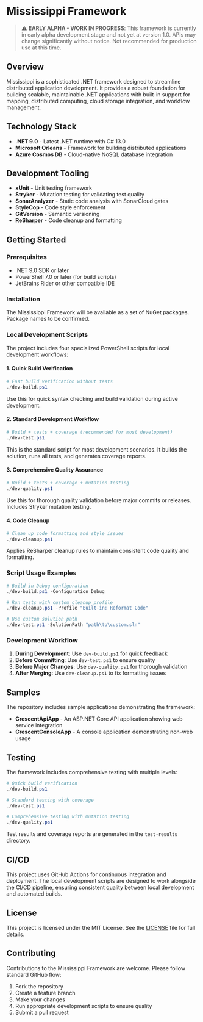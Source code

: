 # Mississippi Framework

> ⚠️ **EARLY ALPHA - WORK IN PROGRESS**: This framework is currently in early alpha development stage and not yet at version 1.0. APIs may change significantly without notice. Not recommended for production use at this time.

## Overview
Mississippi is a sophisticated .NET framework designed to streamline distributed application development. It provides a robust foundation for building scalable, maintainable .NET applications with built-in support for mapping, distributed computing, cloud storage integration, and workflow management.

## Technology Stack
- **.NET 9.0** - Latest .NET runtime with C# 13.0
- **Microsoft Orleans** - Framework for building distributed applications
- **Azure Cosmos DB** - Cloud-native NoSQL database integration

## Development Tooling
- **xUnit** - Unit testing framework
- **Stryker** - Mutation testing for validating test quality
- **SonarAnalyzer** - Static code analysis with SonarCloud gates
- **StyleCop** - Code style enforcement
- **GitVersion** - Semantic versioning
- **ReSharper** - Code cleanup and formatting

## Getting Started
### Prerequisites
- .NET 9.0 SDK or later
- PowerShell 7.0 or later (for build scripts)
- JetBrains Rider or other compatible IDE

### Installation
The Mississippi Framework will be available as a set of NuGet packages. Package names to be confirmed.

### Local Development Scripts
The project includes four specialized PowerShell scripts for local development workflows:

#### 1. Quick Build Verification
```powershell
# Fast build verification without tests
./dev-build.ps1
```
Use this for quick syntax checking and build validation during active development.

#### 2. Standard Development Workflow
```powershell
# Build + tests + coverage (recommended for most development)
./dev-test.ps1
```
This is the standard script for most development scenarios. It builds the solution, runs all tests, and generates coverage reports.

#### 3. Comprehensive Quality Assurance
```powershell
# Build + tests + coverage + mutation testing
./dev-quality.ps1
```
Use this for thorough quality validation before major commits or releases. Includes Stryker mutation testing.

#### 4. Code Cleanup
```powershell
# Clean up code formatting and style issues
./dev-cleanup.ps1
```
Applies ReSharper cleanup rules to maintain consistent code quality and formatting.

### Script Usage Examples
```powershell
# Build in Debug configuration
./dev-build.ps1 -Configuration Debug

# Run tests with custom cleanup profile
./dev-cleanup.ps1 -Profile "Built-in: Reformat Code"

# Use custom solution path
./dev-test.ps1 -SolutionPath "path\to\custom.sln"
```

### Development Workflow
1. **During Development**: Use `dev-build.ps1` for quick feedback
2. **Before Committing**: Use `dev-test.ps1` to ensure quality
3. **Before Major Changes**: Use `dev-quality.ps1` for thorough validation
4. **After Merging**: Use `dev-cleanup.ps1` to fix formatting issues

## Samples
The repository includes sample applications demonstrating the framework:

- **CrescentApiApp** - An ASP.NET Core API application showing web service integration
- **CrescentConsoleApp** - A console application demonstrating non-web usage

## Testing
The framework includes comprehensive testing with multiple levels:

```powershell
# Quick build verification
./dev-build.ps1

# Standard testing with coverage
./dev-test.ps1

# Comprehensive testing with mutation testing
./dev-quality.ps1
```

Test results and coverage reports are generated in the `test-results` directory.

## CI/CD
This project uses GitHub Actions for continuous integration and deployment. The local development scripts are designed to work alongside the CI/CD pipeline, ensuring consistent quality between local development and automated builds.

## License
This project is licensed under the MIT License. See the [LICENSE](LICENSE) file for full details.

## Contributing
Contributions to the Mississippi Framework are welcome. Please follow standard GitHub flow:

1. Fork the repository
2. Create a feature branch
3. Make your changes
4. Run appropriate development scripts to ensure quality
5. Submit a pull request
